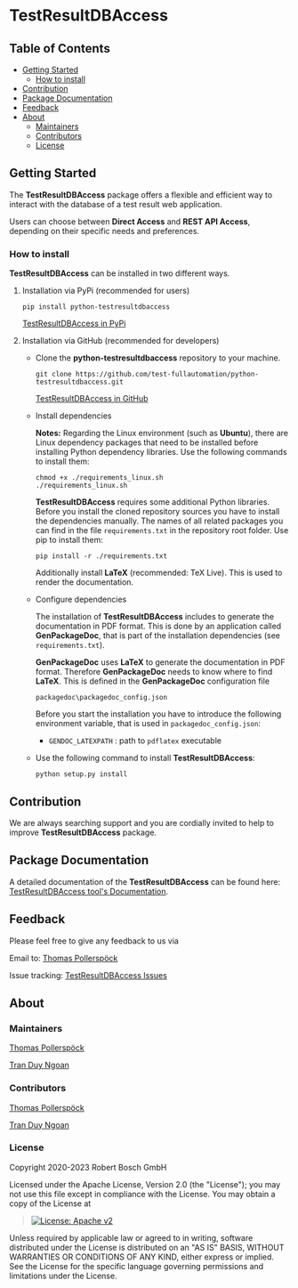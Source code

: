 # TestResultDBAccess

## Table of Contents

-   [Getting Started](#getting-started)
    -   [How to install](#how-to-install)
-   [Contribution](#contribution)
-   [Package Documentation](#package-documentation)
-   [Feedback](#feedback)
-   [About](#about)
    -   [Maintainers](#maintainers)
    -   [Contributors](#contributors)
    -   [License](#license)

## Getting Started

The **TestResultDBAccess** package offers a flexible and efficient way
to interact with the database of a test result web application.

Users can choose between **Direct Access** and **REST API Access**,
depending on their specific needs and preferences.

### How to install

**TestResultDBAccess** can be installed in two different ways.

1.  Installation via PyPi (recommended for users)

    ``` 
    pip install python-testresultdbaccess
    ```

    [TestResultDBAccess in
    PyPi](https://pypi.org/project/TestResultDBAccess/)

2.  Installation via GitHub (recommended for developers)

    -   Clone the **python-testresultdbaccess** repository to your
        machine.

        ``` 
        git clone https://github.com/test-fullautomation/python-testresultdbaccess.git
        ```

        [TestResultDBAccess in
        GitHub](https://github.com/test-fullautomation/python-testresultdbaccess)

    -   Install dependencies

        **Notes:** Regarding the Linux environment (such as **Ubuntu**),
        there are Linux dependency packages that need to be installed
        before installing Python dependency libraries. Use the following
        commands to install them:

        ``` 
        chmod +x ./requirements_linux.sh
        ./requirements_linux.sh
        ```

        **TestResultDBAccess** requires some additional Python
        libraries. Before you install the cloned repository sources you
        have to install the dependencies manually. The names of all
        related packages you can find in the file `requirements.txt` in
        the repository root folder. Use pip to install them:

        ``` 
        pip install -r ./requirements.txt
        ```

        Additionally install **LaTeX** (recommended: TeX Live). This is
        used to render the documentation.

    -   Configure dependencies

        The installation of **TestResultDBAccess** includes to generate
        the documentation in PDF format. This is done by an application
        called **GenPackageDoc**, that is part of the installation
        dependencies (see `requirements.txt`).

        **GenPackageDoc** uses **LaTeX** to generate the documentation
        in PDF format. Therefore **GenPackageDoc** needs to know where
        to find **LaTeX**. This is defined in the **GenPackageDoc**
        configuration file

        ``` 
        packagedoc\packagedoc_config.json
        ```

        Before you start the installation you have to introduce the
        following environment variable, that is used in
        `packagedoc_config.json`:

        -   `GENDOC_LATEXPATH` : path to `pdflatex` executable

    -   Use the following command to install **TestResultDBAccess**:

        ``` 
        python setup.py install
        ```

## Contribution

We are always searching support and you are cordially invited to help to
improve **TestResultDBAccess** package.

## Package Documentation

A detailed documentation of the **TestResultDBAccess** can be found
here: [TestResultDBAccess tool's
Documentation](https://github.com/test-fullautomation/python-testresultdbaccess/blob/develop/TestResultDBAccess/TestResultDBAccess.pdf).

## Feedback

Please feel free to give any feedback to us via

Email to: [Thomas Pollerspöck](mailto:Thomas.Pollerspoeck@de.bosch.com)

Issue tracking: [TestResultDBAccess
Issues](https://github.com/test-fullautomation/python-testresultdbaccess/issues)

## About

### Maintainers

[Thomas Pollerspöck](mailto:Thomas.Pollerspoeck@de.bosch.com)

[Tran Duy Ngoan](mailto:Ngoan.TranDuy@vn.bosch.com)

### Contributors

[Thomas Pollerspöck](mailto:Thomas.Pollerspoeck@de.bosch.com)

[Tran Duy Ngoan](mailto:Ngoan.TranDuy@vn.bosch.com)

### License

Copyright 2020-2023 Robert Bosch GmbH

Licensed under the Apache License, Version 2.0 (the \"License\"); you
may not use this file except in compliance with the License. You may
obtain a copy of the License at

> [![License: Apache
> v2](https://img.shields.io/pypi/l/robotframework.svg)](http://www.apache.org/licenses/LICENSE-2.0.html)

Unless required by applicable law or agreed to in writing, software
distributed under the License is distributed on an \"AS IS\" BASIS,
WITHOUT WARRANTIES OR CONDITIONS OF ANY KIND, either express or implied.
See the License for the specific language governing permissions and
limitations under the License.
